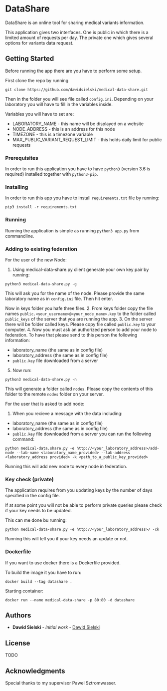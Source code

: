 # DataShare

DataShare is an online tool for sharing medical variants information.

This application gives two interfaces. One is public in which there is a limited amount of requests per day.
The private one which gives several options for variants data request.

## Getting Started

Before running the app there are you have to perform some setup.

First clone the repo by running
 ```
 git clone https://github.com/dawidsielski/medical-data-share.git
 ```
Then in the folder you will see file called `config.ini`. 
Depending on your laboratory you will have to fill in the variables inside.

Variables you will have to set are:
* LABORATORY_NAME - this name will be displayed on a website
* NODE_ADDRESS - this is an address for this node
* TIMEZONE - this is a timezone variable
* MAX_PUBLIC_VARIANT_REQUEST_LIMIT - this holds daily limit for public requests

### Prerequisites

In order to run this application you have to have `python3` (version 3.6 is required) installed together with `python3-pip`.

### Installing

In order to run this app you have to install `requirements.txt` file by running:
```
pip3 install -r requirements.txt
```

### Running

Running the application is simple as running `python3 app.py` from commandline.

### Adding to existing federation

For the user of the new Node:
1. Using medical-data-share.py client generate your own key pair by running:
```
python3 medical-data-share.py -g
```
This will ask you for the name of the node. Please provide the same laboratory name as in `config.ini` file. Then hit enter.

Now in keys folder you hafe three files.
2. From keys folder copy the file names `public.<your_username>@<your_node_name>.key` to the folder called `public_keys` of the server that you are running the app.
3. On the server there will be folder called keys. Please copy file called `public.key` to your computer.
4. Now you must ask an authorized person to add your node to federation. To have that please send to this person the following information:
* laboratory_name (the same as in config file)
* laboratory_address (the same as in config file)
* `public.key` file downloaded from a server
5. Now run:
```
python3 medical-data-share.py -n
```

This will generate a folder called `nodes`. Please copy the contents of this folder to the remote `nodes` folder on your server.


For the user that is asked to add node:
1. When you recieve a message with the data including:
* laboratory_name (the same as in config file)
* laboratory_address (the same as in config file)
* `public.key` file downloaded from a server
you can run the following command:
```
python medical-data.share.py -e http://<your_laboratory_address>/add-node --lab-name <laboratory_name_provided> --lab-address <laboratory_address provided> -k <path_to_a_public_key_provided>
```
Running this will add new node to every node in federation.

### Key check (private)

The application requires from you updating keys by the number of days specified in the config file.

If at some point you will not be able to perform private queries please check if your key needs to be updated.

This can me done bu running:
```
python medical-data-share.py -e http://<your_laboratory_address>/ -ck
```
Running this will tell you if your key needs an update or not.



### Dockerfile

If you want to use docker there is a Dockerfile provided.

To build the image it you have to run:
```
docker build --tag datashare .
```

Starting container:
```
docker run --name medical-data-share -p 80:80 -d datashare
```

## Authors

* **Dawid Sielski** - *Initial work* - [Dawid Sielski](https://github.com/dawidsielski)

## License

TODO

## Acknowledgments

Special thanks to my supervisor Pawel Sztromwasser.
